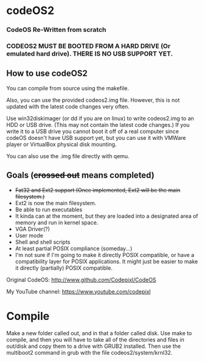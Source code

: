 # codeOS2
### CodeOS Re-Written from scratch

### CODEOS2 MUST BE BOOTED FROM A HARD DRIVE (Or emulated hard drive). THERE IS NO USB SUPPORT YET.

## How to use codeOS2

You can compile from source using the makefile.

Also, you can use the provided codeos2.img file. However, this is not updated with the latest code changes very often.

Use win32diskimager (or dd if you are on linux) to write codeos2.img to an HDD or USB drive. (This may not contain the latest code changes.) If you write it to a USB drive you cannot boot it off of a real computer since codeOS doesn't have USB support yet, but you can use it with VMWare player or VirtualBox physical disk mounting.

You can also use the .img file directly with qemu.

## Goals (~~crossed out~~ means completed)

* ~~Fat32 and Ext2 support (Once implemented, Ext2 will be the main filesystem.)~~
 * Ext2 is now the main filesystem.
* Be able to run executables
 * It kinda can at the moment, but they are loaded into a designated area of memory and run in kernel space.
* VGA Driver(?)
* User mode
* Shell and shell scripts
* At least partial POSIX compliance (someday...)
 * I'm not sure if I'm going to make it directly POSIX compatible, or have a compatibility layer for POSIX applications. It might just be easier to make it directly (partially) POSIX compatible.

Original CodeOS: http://www.github.com/Codepixl/CodeOS

My YouTube channel:
https://www.youtube.com/codepixl

# Compile
Make a new folder called out, and in that a folder called disk.
Use make to compile, and then you will have to take all of the directories and files in out/disk and copy them to a drive with GRUB2 installed. Then use the multiboot2 command in grub with the file codeos2/system/krnl32.
